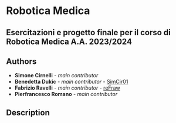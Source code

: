 # Robotica Medica
## Esercitazioni e progetto finale per il corso di Robotica Medica A.A. 2023/2024

## Authors
* **Simone Cirnelli** - *main contributor*
* **Benedetta Dukic** - *main contributor*  - [SimCir01](https://github.com/SimCir01)
* **Fabrizio Ravelli** - *main contributor* - [reFraw](https://github.com/reFraw)
* **Pierfrancesco Romano** - *main contributor*

## Description
